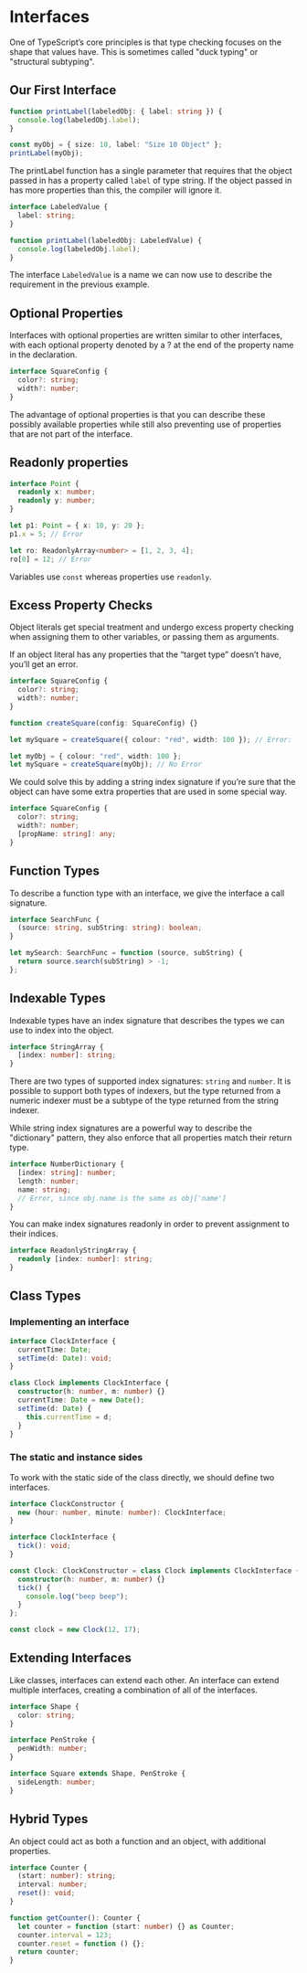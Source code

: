 # Interfaces

One of TypeScript’s core principles is that type checking focuses on the shape that values have. This is sometimes called "duck typing" or "structural subtyping".

## Our First Interface

```ts
function printLabel(labeledObj: { label: string }) {
  console.log(labeledObj.label);
}

const myObj = { size: 10, label: "Size 10 Object" };
printLabel(myObj);
```

The printLabel function has a single parameter that requires that the object passed in has a property called `label` of type string. If the object passed in has more properties than this, the compiler will ignore it.

```ts
interface LabeledValue {
  label: string;
}

function printLabel(labeledObj: LabeledValue) {
  console.log(labeledObj.label);
}
```

The interface `LabeledValue` is a name we can now use to describe the requirement in the previous example.

## Optional Properties

Interfaces with optional properties are written similar to other interfaces, with each optional property denoted by a ? at the end of the property name in the declaration.

```ts
interface SquareConfig {
  color?: string;
  width?: number;
}
```

The advantage of optional properties is that you can describe these possibly available properties while still also preventing use of properties that are not part of the interface.

## Readonly properties

```ts
interface Point {
  readonly x: number;
  readonly y: number;
}

let p1: Point = { x: 10, y: 20 };
p1.x = 5; // Error

let ro: ReadonlyArray<number> = [1, 2, 3, 4];
ro[0] = 12; // Error
```

Variables use `const` whereas properties use `readonly`.

## Excess Property Checks

Object literals get special treatment and undergo excess property checking when assigning them to other variables, or passing them as arguments.

If an object literal has any properties that the “target type” doesn’t have, you’ll get an error.

```ts
interface SquareConfig {
  color?: string;
  width?: number;
}

function createSquare(config: SquareConfig) {}

let mySquare = createSquare({ colour: "red", width: 100 }); // Error: 'colour'

let myObj = { colour: "red", width: 100 };
let mySquare = createSquare(myObj); // No Error
```

We could solve this by adding a string index signature if you’re sure that the object can have some extra properties that are used in some special way.

```ts
interface SquareConfig {
  color?: string;
  width?: number;
  [propName: string]: any;
}
```

## Function Types

To describe a function type with an interface, we give the interface a call signature.

```ts
interface SearchFunc {
  (source: string, subString: string): boolean;
}
```

```ts
let mySearch: SearchFunc = function (source, subString) {
  return source.search(subString) > -1;
};
```

## Indexable Types

Indexable types have an index signature that describes the types we can use to index into the object.

```ts
interface StringArray {
  [index: number]: string;
}
```

There are two types of supported index signatures: `string` and `number`. It is possible to support both types of indexers, but the type returned from a numeric indexer must be a subtype of the type returned from the string indexer.

While string index signatures are a powerful way to describe the "dictionary" pattern, they also enforce that all properties match their return type.

```ts
interface NumberDictionary {
  [index: string]: number;
  length: number;
  name: string;
  // Error, since obj.name is the same as obj['name']
}
```

You can make index signatures readonly in order to prevent assignment to their indices.

```ts
interface ReadonlyStringArray {
  readonly [index: number]: string;
}
```

## Class Types

### Implementing an interface

```ts
interface ClockInterface {
  currentTime: Date;
  setTime(d: Date): void;
}

class Clock implements ClockInterface {
  constructor(h: number, m: number) {}
  currentTime: Date = new Date();
  setTime(d: Date) {
    this.currentTime = d;
  }
}
```

### The static and instance sides

To work with the static side of the class directly, we should define two interfaces.

```ts
interface ClockConstructor {
  new (hour: number, minute: number): ClockInterface;
}

interface ClockInterface {
  tick(): void;
}

const Clock: ClockConstructor = class Clock implements ClockInterface {
  constructor(h: number, m: number) {}
  tick() {
    console.log("beep beep");
  }
};

const clock = new Clock(12, 17);
```

## Extending Interfaces

Like classes, interfaces can extend each other. An interface can extend multiple interfaces, creating a combination of all of the interfaces.

```ts
interface Shape {
  color: string;
}

interface PenStroke {
  penWidth: number;
}

interface Square extends Shape, PenStroke {
  sideLength: number;
}
```

## Hybrid Types

An object could act as both a function and an object, with additional properties.

```ts
interface Counter {
  (start: number): string;
  interval: number;
  reset(): void;
}

function getCounter(): Counter {
  let counter = function (start: number) {} as Counter;
  counter.interval = 123;
  counter.reset = function () {};
  return counter;
}
```

